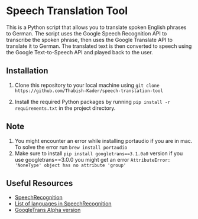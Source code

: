 # Speech Translation Tool

This is a Python script that allows you to translate spoken English phrases to German. The script uses the Google Speech Recognition API to transcribe the spoken phrase, then uses the Google Translate API to translate it to German. The translated text is then converted to speech using the Google Text-to-Speech API and played back to the user.

## Installation

1. Clone this repository to your local machine using `git clone https://github.com/Thabish-Kader/speech-translation-tool`

2. Install the required Python packages by running `pip install -r requirements.txt` in the project directory.

## Note

1. You might encounter an error while installing portaudio if you are in mac. To solve the error run `brew install portaudio`
2. Make sure to install `pip install googletrans==3.1.0a0` version if you use googletrans==3.0.0 you might get an error `AttributeError: 'NoneType' object has no attribute 'group'`

## Useful Resources

-   [SpeechRecognition](https://pypi.org/project/SpeechRecognition/)
-   [List of languages in SpeechRecognition](https://buildmedia.readthedocs.org/media/pdf/py-googletrans/latest/py-googletrans.pdf)
-   [GoogleTrans Alpha version](https://stackoverflow.com/questions/52455774/googletrans-stopped-working-with-error-nonetype-object-has-no-attribute-group)
